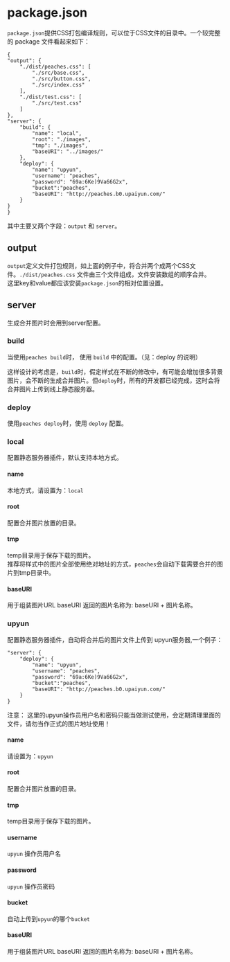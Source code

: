 package.json
=========
`package.json`提供CSS打包编译规则，可以位于CSS文件的目录中。一个较完整的 package 文件看起来如下：

    {
    "output": {
        "./dist/peaches.css": [
            "./src/base.css",
            "./src/button.css",
            "./src/index.css"
        ],
        "./dist/test.css": [
            "./src/test.css"
        ]
    },
    "server": {
        "build": {
            "name": "local",
            "root": "./images",
            "tmp": "./images",
            "baseURI": "../images/"
        },
        "deploy": {
            "name": "upyun",
            "username": "peaches",
            "password": "69a:6Ke)9Va66G2x",
            "bucket":"peaches",
            "baseURI": "http://peaches.b0.upaiyun.com/"
        }
    }
    }

其中主要又两个字段：`output` 和 `server`。
## output
`output`定义文件打包规则，如上面的例子中，将合并两个成两个CSS文件。`./dist/peaches.css` 文件由三个文件组成，文件安装数组的顺序合并。  
这里key和value都应该安装`package.json`的相对位置设置。

## server
 生成合并图片时会用到server配置。
 
### build
当使用`peaches build`时， 使用   `build` 中的配置。（见：deploy 的说明）

这样设计的考虑是，`build`时，假定样式在不断的修改中，有可能会增加很多背景图片，会不断的生成合并图片。但`deploy`时，所有的开发都已经完成，这时会将合并图片上传到线上静态服务器。

### deploy
 使用`peaches deploy`时，使用 `deploy` 配置。
 
### local
配置静态服务器插件，默认支持本地方式。

#### name
本地方式，请设置为：`local`

#### root
配置合并图片放置的目录。

#### tmp
temp目录用于保存下载的图片。  
推荐将样式中的图片全部使用绝对地址的方式，`peaches`会自动下载需要合并的图片到tmp目录中。

#### baseURI
用于组装图片URL
baseURI 返回的图片名称为: baseURI + 图片名称。


### upyun
配置静态服务器插件，自动将合并后的图片文件上传到 upyun服务器,一个例子：

    "server": {
        "deploy": {
            "name": "upyun",
            "username": "peaches",
            "password": "69a:6Ke)9Va66G2x",
            "bucket":"peaches",
            "baseURI": "http://peaches.b0.upaiyun.com/"
        }
    }

注意： 这里的upyun操作员用户名和密码只能当做测试使用，会定期清理里面的文件，请勿当作正式的图片地址使用！

#### name
请设置为：`upyun`

#### root 
配置合并图片放置的目录。

#### tmp
temp目录用于保存下载的图片。  

#### username
`upyun` 操作员用户名
#### password
`upyun` 操作员密码

#### bucket
自动上传到`upyun`的哪个`bucket`

#### baseURI
用于组装图片URL
baseURI 返回的图片名称为: baseURI + 图片名称。


